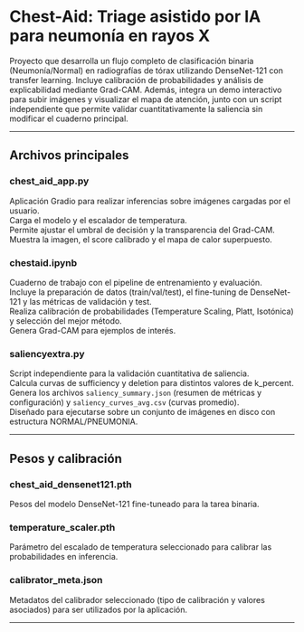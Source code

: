 # Chest-Aid: Triage asistido por IA para neumonía en rayos X

Proyecto que desarrolla un flujo completo de clasificación binaria (Neumonía/Normal) en radiografías de tórax utilizando DenseNet-121 con transfer learning. Incluye calibración de probabilidades y análisis de explicabilidad mediante Grad-CAM. Además, integra un demo interactivo para subir imágenes y visualizar el mapa de atención, junto con un script independiente que permite validar cuantitativamente la saliencia sin modificar el cuaderno principal.

---

## Archivos principales

### chest_aid_app.py
Aplicación Gradio para realizar inferencias sobre imágenes cargadas por el usuario.  
Carga el modelo y el escalador de temperatura.  
Permite ajustar el umbral de decisión y la transparencia del Grad-CAM.  
Muestra la imagen, el score calibrado y el mapa de calor superpuesto.  

### chestaid.ipynb
Cuaderno de trabajo con el pipeline de entrenamiento y evaluación.  
Incluye la preparación de datos (train/val/test), el fine-tuning de DenseNet-121 y las métricas de validación y test.  
Realiza calibración de probabilidades (Temperature Scaling, Platt, Isotónica) y selección del mejor método.  
Genera Grad-CAM para ejemplos de interés.  

### saliencyextra.py
Script independiente para la validación cuantitativa de saliencia.  
Calcula curvas de sufficiency y deletion para distintos valores de k_percent.  
Genera los archivos `saliency_summary.json` (resumen de métricas y configuración) y `saliency_curves_avg.csv` (curvas promedio).  
Diseñado para ejecutarse sobre un conjunto de imágenes en disco con estructura NORMAL/PNEUMONIA.  

---

## Pesos y calibración

### chest_aid_densenet121.pth
Pesos del modelo DenseNet-121 fine-tuneado para la tarea binaria.  

### temperature_scaler.pth
Parámetro del escalado de temperatura seleccionado para calibrar las probabilidades en inferencia.  

### calibrator_meta.json
Metadatos del calibrador seleccionado (tipo de calibración y valores asociados) para ser utilizados por la aplicación.  

---

